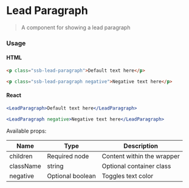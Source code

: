 Lead Paragraph
========

> A component for showing a lead paragraph
### Usage


#### HTML

```html
<p class="ssb-lead-paragraph">Default text here</p>

<p class="ssb-lead-paragraph negative">Negative text here</p>
```

#### React

```jsx harmony
<LeadParagraph>Default text here</LeadParagraph>

<LeadParagraph negative>Negative text here</LeadParagraph>
```

Available props:

| Name       | Type           | Description  |
| ---------- | ------------- | ----- |
| children   | Required node | Content within the wrapper |
| className   | string | Optional container class|
| negative | Optional boolean | Toggles text color |
